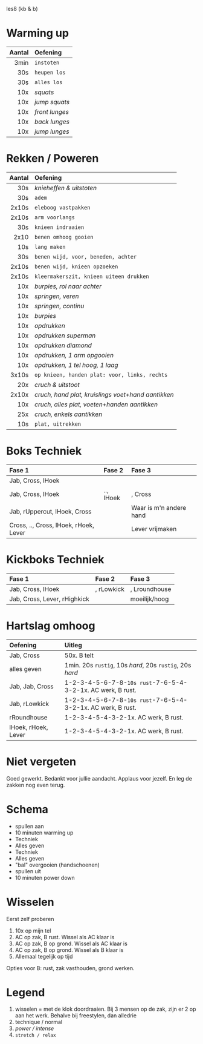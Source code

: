les8 (kb & b)

# Warming up

Aantal | Oefening
------:|:--------
3min   | `instoten`
30s    | `heupen los`
30s    | `alles los`
10x    | *squats*
10x    | *jump squats*
10x    | *front lunges*
10x    | *back lunges*
10x    | *jump lunges*

# Rekken / Poweren

Aantal | Oefening
------:|:--------
30s    | *knieheffen & uitstoten*
30s    | `adem`
2x10s  | `eleboog vastpakken`
2x10s  | `arm voorlangs`
30s    | `knieen indraaien`
2x10   | `benen omhoog gooien`
10s    | `lang maken`
30s    | `benen wijd, voor, beneden, achter`
2x10s  | `benen wijd, knieen opzoeken`
2x10s  | `kleermakerszit, knieen uiteen drukken`
10x    | *burpies, rol naar achter*
10x    | *springen, veren*
10x    | *springen, continu*
10x    | *burpies*
10x    | *opdrukken*
10x    | *opdrukken superman*
10x    | *opdrukken diamond*
10x    | *opdrukken, 1 arm opgooien*
10x    | *opdrukken, 1 tel hoog, 1 laag*
3x10s  | `op knieen, handen plat: voor, links, rechts`
20x    | *cruch & uitstoot*
2x10x  | *cruch, hand plat, kruislings voet+hand aantikken*
10x    | *cruch, alles plat, voeten+handen aantikken*
25x    | *cruch, enkels aantikken*
10s    | `plat, uitrekken`

# Boks Techniek

Fase 1 | Fase 2 | Fase 3
:----- |:------ |:------
Jab, Cross, lHoek | |
Jab, Cross, lHoek |.., lHoek|, Cross
Jab, rUppercut, lHoek, Cross | | Waar is m'n andere hand
Cross, .., Cross, lHoek, rHoek, Lever | | Lever vrijmaken

# Kickboks Techniek

Fase 1 | Fase 2 | Fase 3
:----- |:------ |:------
Jab, Cross, lHoek |, rLowkick |, Lroundhouse
Jab, Cross, Lever, rHighkick | | moeilijk/hoog

# Hartslag omhoog

 Oefening | Uitleg
:-------- |:------
Jab, Cross | 50x. B telt
alles geven | 1min. 20s `rustig`, 10s *hard*, 20s `rustig`, 20s *hard*
Jab, Jab, Cross | 1-2-3-4-5-6-7-8-`10s rust`-7-6-5-4-3-2-1x. AC werk, B rust.
Jab, rLowkick | 1-2-3-4-5-6-7-8-`10s rust`-7-6-5-4-3-2-1x. AC werk, B rust.
rRoundhouse | 1-2-3-4-5-4-3-2-1x. AC werk, B rust.
lHoek, rHoek, Lever | 1-2-3-4-5-4-3-2-1x. AC werk, B rust.

# Niet vergeten

Goed gewerkt. Bedankt voor jullie aandacht. Applaus voor jezelf. En leg de zakken nog even terug.

# Schema

 - spullen aan
 - 10 minuten warming up
 - Techniek
 - Alles geven
 - Techniek
 - Alles geven
 - "bal" overgooien (handschoenen)
 - spullen uit
 - 10 minuten power down

# Wisselen

Eerst zelf proberen

  1. 10x op mijn tel
  2. AC op zak, B rust. Wissel als AC klaar is
  3. AC op zak, B op grond. Wissel als AC klaar is
  4. AC op zak, B op grond. Wissel als B klaar is
  5. Allemaal tegelijk op tijd

Opties voor B: rust, zak vasthouden, grond werken.

# Legend

 1. wisselen = met de klok doordraaien. Bij 3 mensen op de zak, zijn er 2 op aan het werk. Behalve bij freestylen, dan alledrie
 1. technique / normal
 1. *power / intense*
 1. `stretch / relax`


